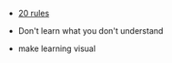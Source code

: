 - [20 rules](http://super-memory.com/articles/20rules.htm)

- Don't learn what you don't understand
- make learning visual